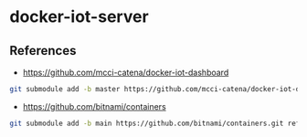 # docker-iot-server

## References
- https://github.com/mcci-catena/docker-iot-dashboard
```bash
git submodule add -b master https://github.com/mcci-catena/docker-iot-dashboard.git references/docker-iot-dashboard
```

- https://github.com/bitnami/containers
```bash
git submodule add -b main https://github.com/bitnami/containers.git references/bitnami
```
